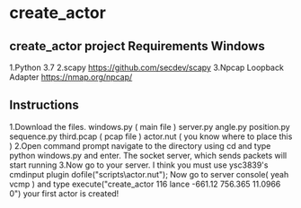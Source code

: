 # create_actor
******create_actor project******
Requirements Windows
----------------
1.Python 3.7
2.scapy https://github.com/secdev/scapy
3.Npcap Loopback Adapter https://nmap.org/npcap/

Instructions
----------------
1.Download the files.
	windows.py ( main file )
	server.py
	angle.py
	position.py
	sequence.py
	third.pcap  ( pcap file )
	actor.nut ( you know where to place this )
2.Open command prompt navigate to the directory using cd and type
python windows.py 
and enter. The socket server, which sends packets will start running
3.Now go to your server. I think you must use ysc3839's cmdinput plugin
dofile("scripts\actor.nut");
Now go to server console( yeah vcmp ) and type
execute("create_actor 116 lance -661.12 756.365 11.0966 0")
your first actor is created!

